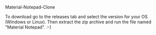 Material-Notepad-Clone
  

To download go to the releases tab and select the version for your OS (Windows or Linux). Then extract the zip archive and run the file named "Material Notepad". :-)